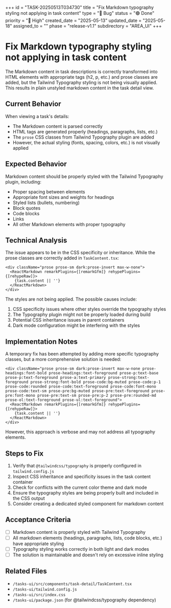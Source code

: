 +++
id = "TASK-20250513T034730"
title = "Fix Markdown typography styling not applying in task content"
type = "🐞 Bug"
status = "🟢 Done"
priority = "🔼 High"
created_date = "2025-05-13"
updated_date = "2025-05-18"
assigned_to = ""
phase = "release-v1.1"
subdirectory = "AREA_UI"
+++

# Fix Markdown typography styling not applying in task content

The Markdown content in task descriptions is correctly transformed into HTML elements with appropriate tags (h2, p, etc.) and prose classes are added, but the Tailwind Typography styling is not being visually applied. This results in plain unstyled markdown content in the task detail view.

## Current Behavior

When viewing a task's details:
- The Markdown content is parsed correctly
- HTML tags are generated properly (headings, paragraphs, lists, etc.)
- The `prose` CSS classes from Tailwind Typography plugin are added
- However, the actual styling (fonts, spacing, colors, etc.) is not visually applied

## Expected Behavior

Markdown content should be properly styled with the Tailwind Typography plugin, including:
- Proper spacing between elements
- Appropriate font sizes and weights for headings
- Styled lists (bullets, numbering)
- Block quotes
- Code blocks
- Links
- All other Markdown elements with proper typography

## Technical Analysis

The issue appears to be in the CSS specificity or inheritance. While the prose classes are correctly added in `TaskContent.tsx`:

```tsx
<div className="prose prose-sm dark:prose-invert max-w-none">
  <ReactMarkdown remarkPlugins={[remarkGfm]} rehypePlugins={[rehypeRaw]}>
    {task.content || ''}
  </ReactMarkdown>
</div>
```

The styles are not being applied. The possible causes include:

1. CSS specificity issues where other styles override the typography styles
2. The Typography plugin might not be properly loaded during build
3. Potential CSS inheritance issues in parent containers
4. Dark mode configuration might be interfering with the styles

## Implementation Notes

A temporary fix has been attempted by adding more specific typography classes, but a more comprehensive solution is needed:

```tsx
<div className="prose prose-sm dark:prose-invert max-w-none prose-headings:font-bold prose-headings:text-foreground prose-p:text-base prose-p:text-foreground prose-a:text-primary prose-strong:text-foreground prose-strong:font-bold prose-code:bg-muted prose-code:p-1 prose-code:rounded prose-code:text-foreground prose-code:font-mono prose-code:text-sm prose-pre:bg-muted prose-pre:text-foreground prose-pre:font-mono prose-pre:text-sm prose-pre:p-2 prose-pre:rounded-md prose-ol:text-foreground prose-ul:text-foreground">
  <ReactMarkdown remarkPlugins={[remarkGfm]} rehypePlugins={[rehypeRaw]}>
    {task.content || ''}
  </ReactMarkdown>
</div>
```

However, this approach is verbose and may not address all typography elements.

## Steps to Fix

1. Verify that `@tailwindcss/typography` is properly configured in `tailwind.config.js`
2. Inspect CSS inheritance and specificity issues in the task content container
3. Check for conflicts with the current color theme and dark mode
4. Ensure the typography styles are being properly built and included in the CSS output
5. Consider creating a dedicated styled component for markdown content

## Acceptance Criteria

- [ ] Markdown content is properly styled with Tailwind Typography
- [ ] All markdown elements (headings, paragraphs, lists, code blocks, etc.) have appropriate styling
- [ ] Typography styling works correctly in both light and dark modes
- [ ] The solution is maintainable and doesn't rely on excessive inline styling

## Related Files

- `/tasks-ui/src/components/task-detail/TaskContent.tsx`
- `/tasks-ui/tailwind.config.js`
- `/tasks-ui/src/index.css`
- `/tasks-ui/package.json` (for @tailwindcss/typography dependency)
